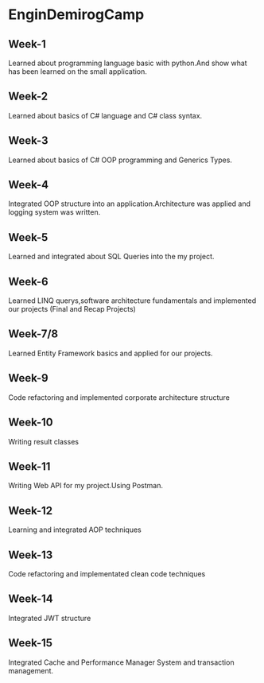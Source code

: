 # EnginDemirogCamp

## Week-1

Learned about programming language basic with python.And show what has been learned on the small application.

## Week-2

Learned about basics of C# language and C# class syntax.

## Week-3

Learned about basics of C# OOP programming and Generics Types.

## Week-4

Integrated OOP structure into an application.Architecture was applied and logging system was written.

## Week-5

Learned and integrated about SQL Queries into the my project.

## Week-6

Learned LINQ querys,software architecture fundamentals and implemented our projects (Final and Recap Projects)

## Week-7/8

Learned Entity Framework basics and applied for our projects.

## Week-9

Code refactoring and implemented corporate architecture structure 

## Week-10

Writing result classes

## Week-11

Writing Web API for my project.Using Postman.

## Week-12

Learning and integrated AOP techniques

## Week-13

Code refactoring and implementated clean code techniques

## Week-14

Integrated JWT structure

## Week-15

Integrated Cache and Performance Manager System and transaction management.

